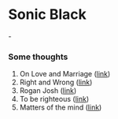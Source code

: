 # Sonic Black
<div id="quote_of_the_day">
	<i id="quote"> </i> - <b id="author"> </b> 
</div>
<script type="text/javascript">
	
 var quotes = 
 [
 	{
		quote: "We rise by lifting others.", 
		author: "Robert Ingersoll",
	}, 
	{
		quote: "The probability that we may fail in the struggle ought not to deter us from the support of a cause we believe to be just.",
		author: "Abraham Lincoln",
	},
	{
		quote: "I have always found that mercy bears richer fruits than strict justice.",
		author: "Abraham Lincoln",
	},
	{
		quote: "Nearly all men can stand adversity, but if you want to test a man's character, give him power.",
		author: "Abraham Lincoln",
	},
	{
		quote: "Young man, in mathematics you don't understand things. You just get used to them.",
		author: "John von Neumann",
	},
	{
		quote: "If you can't explain it simply, you don't understand it well enough.",
		author: "Albert Einstein",
	},
	{
		quote: "Strength does not come from physical capacity. It comes from an indomitable will.",
		author: "Mahatma Gandhi",
	},
	{
		quote: "Those who deny freedom to others, deserve it not for themselves."
		author: "Abraham Lincoln",
	},
	{
		quote: "Life's not about how hard of a hit you can give... it's about how many you can take, and still keep moving forward.",
		author: "Rocky Balboa",
	},
	{
		quote: "It is not who I am underneath, but what I do that defines me.",
		author: "Batman",
	},
	{
		quote: "It is not what you are, but what you want to be that determines your character.",
		author: "Unknown",
	},
	
];
 var quote = document.getElementById("quote");
 var author = document.getElementById("author");
 randomIndex = Math.ceil((Math.random() * quotes.length-1));
 quote.innerHTML = quotes[randomIndex].quote
 author.innerHTML = quotes[randomIndex].author
</script>

### Some thoughts

1. On Love and Marriage ([link](./love.md))
2. Right and Wrong ([link](./right.md))
3. Rogan Josh ([link](./rogan.md))
4. To be righteous ([link](./righteous.md))
5. Matters of the mind ([link](./mind.md))

